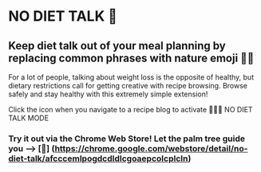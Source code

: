 # NO DIET TALK 🦢

## Keep diet talk out of your meal planning by replacing common phrases with nature emoji 🌱🌿

For a lot of people, talking about weight loss is the opposite of healthy, but dietary restrictions call for getting creative with recipe browsing. Browse safely and stay healthy with this extremely simple extension!

Click the icon when you navigate to a recipe blog to activate 🌲🍄🐚 NO DIET TALK MODE

### Try it out via the Chrome Web Store! Let the palm tree guide you --> [🌴] (https://chrome.google.com/webstore/detail/no-diet-talk/afcccemlpogdcdldlcgoaepcolcplcln)
